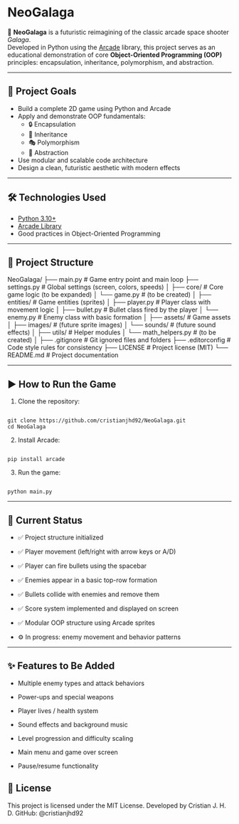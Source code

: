 # NeoGalaga

🚀 **NeoGalaga** is a futuristic reimagining of the classic arcade space shooter *Galaga*.  
Developed in Python using the [Arcade](https://api.arcade.academy/en/latest/) library, this project serves as an educational demonstration of core **Object-Oriented Programming (OOP)** principles: encapsulation, inheritance, polymorphism, and abstraction.

---

## 🎯 Project Goals

- Build a complete 2D game using Python and Arcade
- Apply and demonstrate OOP fundamentals:
  - 🔒 Encapsulation
  - 🧬 Inheritance
  - 🎭 Polymorphism
  - 🧠 Abstraction
- Use modular and scalable code architecture
- Design a clean, futuristic aesthetic with modern effects

---

## 🛠 Technologies Used

- [Python 3.10+](https://www.python.org/)
- [Arcade Library](https://api.arcade.academy/en/latest/)
- Good practices in Object-Oriented Programming

---

## 📁 Project Structure

NeoGalaga/ ├── main.py # Game entry point and main loop ├── settings.py # Global settings (screen, colors, speeds) │ ├── core/ # Core game logic (to be expanded) │ └── game.py # (to be created) │ ├── entities/ # Game entities (sprites) │ ├── player.py # Player class with movement logic │ ├── bullet.py # Bullet class fired by the player │ └── enemy.py # Enemy class with basic formation │ ├── assets/ # Game assets │ ├── images/ # (future sprite images) │ └── sounds/ # (future sound effects) │ ├── utils/ # Helper modules │ └── math_helpers.py # (to be created) │ ├── .gitignore # Git ignored files and folders ├── .editorconfig # Code style rules for consistency ├── LICENSE # Project license (MIT) └── README.md # Project documentation

---

## ▶️ How to Run the Game

1. Clone the repository:

```

git clone https://github.com/cristianjhd92/NeoGalaga.git
cd NeoGalaga

```

2. Install Arcade:

```

pip install arcade

```

3. Run the game:

```

python main.py

```

---

## 📌 Current Status

- ✅ Project structure initialized

- ✅ Player movement (left/right with arrow keys or A/D)

- ✅ Player can fire bullets using the spacebar

- ✅ Enemies appear in a basic top-row formation

- ✅ Bullets collide with enemies and remove them

- ✅ Score system implemented and displayed on screen

- ✅ Modular OOP structure using Arcade sprites

- ⚙️ In progress: enemy movement and behavior patterns

---

## ✨ Features to Be Added

- Multiple enemy types and attack behaviors

- Power-ups and special weapons

- Player lives / health system

- Sound effects and background music

- Level progression and difficulty scaling

- Main menu and game over screen

- Pause/resume functionality


## 📄 License

This project is licensed under the MIT License.
Developed by Cristian J. H. D.
GitHub: @cristianjhd92